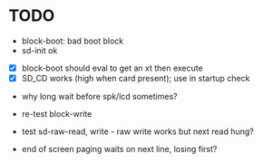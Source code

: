 TODO
===

- block-boot: bad boot block
- sd-init ok

- [x] block-boot should eval to get an xt then execute
- [x] SD_CD works (high when card present); use in startup check

- why long wait before spk/lcd sometimes?

- re-test block-write
- test sd-raw-read, write - raw write works but next read hung?

- end of screen paging waits on next line, losing first?


